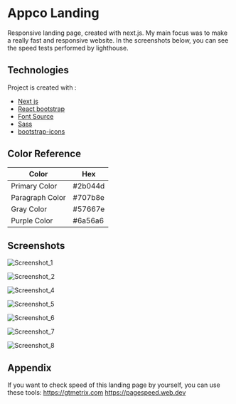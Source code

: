 
# Appco Landing

Responsive landing page, created with next.js. My main focus was to make a really fast and responsive website. In the screenshots below, you can see the speed tests performed by lighthouse.


## Technologies
 
Project is created with : 

- [Next js](https://nextjs.org/)
- [React bootstrap](react-bootstrap)
- [Font Source](https://fontsource.org)
- [Sass](https://sass-lang.com)
- [bootstrap-icons](icons.getbootstrap.com/)

## Color Reference

| Color             | Hex                                                                |
| ----------------- | ------------------------------------------------------------------ |
| Primary Color |  #2b044d |
| Paragraph Color | #707b8e |
| Gray Color | #57667e |
| Purple Color | #6a56a6 |


## Screenshots

![Screenshot_1](https://user-images.githubusercontent.com/86678700/198890368-79ffaf38-a3dc-446c-9853-59c496dec65b.png)

![Screenshot_2](https://user-images.githubusercontent.com/86678700/198890375-2ec985b6-fefd-4d29-9201-275e6a72ceba.png)

![Screenshot_4](https://user-images.githubusercontent.com/86678700/198890382-0dfd7604-9a50-4456-80c1-d66870e86b39.png)

![Screenshot_5](https://user-images.githubusercontent.com/86678700/198890388-83512ba6-17eb-4513-b999-aa7230cf4d99.png)

![Screenshot_6](https://user-images.githubusercontent.com/86678700/198890397-2df2a7fd-cf9f-49fd-9850-294ebdead8b7.png)

![Screenshot_7](https://user-images.githubusercontent.com/86678700/198890400-a8c2ad42-a8c5-43bb-9cab-bb2ec8b0607d.png)

![Screenshot_8](https://user-images.githubusercontent.com/86678700/198890413-077f3f62-8eee-43d4-ba2d-da5378a36fc0.png)


## Appendix

If you want to check speed of this landing page by yourself, you can use these tools:
https://gtmetrix.com
https://pagespeed.web.dev


